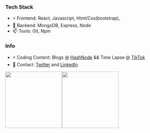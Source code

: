 <h3>Tech Stack</h3>

- ⚡ Frontend: React, Javascript, Html/Css(bootstrap), 
- 🤔  Backend: MongoDB, Express, Node
- 📫  Tools: Git, Npm

<h3>Info</h3>

- ⚡ Coding Content: Blogs @ [HashNode](https://norfkorean.hashnode.dev/) && Time Lapse @ [TikTok](https://www.tiktok.com/@norfkorean)
- 💬 Contact: [Twitter](https://twitter.com/norfkorean) and [LinkedIn](https://www.linkedin.com/in/ji-young-park-457a96a1/)

<a href="#">
  <img height="180em" src="https://github-readme-stats.vercel.app/api?username=norfkorean&theme=buefy&show_icons=true" /><img height="180em" src="https://github-readme-stats.vercel.app/api/top-langs/?username=norfkorean&theme=buefy&layout=compact" />
</a>




<!-- - 👯 I'm looking to collaborate on any project to improve my experience. -->
<!-- - 🤔 I'm looking for help with any javascript problems. -->
<!-- [![Twitter : norfkorean](https://img.shields.io/twitter/follow/norfkorean?style=social)](https://twitter.com/norfkorean)
 -->
<!--  💬 -->
<!--  ⚡ -->
<!-- [Instagram](https://instagram.com/bboyji_) -->
